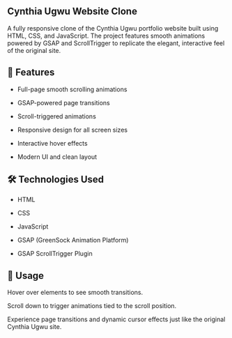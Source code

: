 ## **Cynthia Ugwu Website Clone**
A fully responsive clone of the Cynthia Ugwu portfolio website built using HTML, CSS, and JavaScript.
The project features smooth animations powered by GSAP and ScrollTrigger to replicate the elegant, interactive feel of the original site.

## **🚀 Features**
- Full-page smooth scrolling animations

- GSAP-powered page transitions

- Scroll-triggered animations

- Responsive design for all screen sizes

- Interactive hover effects

- Modern UI and clean layout

## **🛠 Technologies Used**
- HTML

- CSS

- JavaScript

- GSAP (GreenSock Animation Platform)

- GSAP ScrollTrigger Plugin

## **🎯 Usage**
Hover over elements to see smooth transitions.

Scroll down to trigger animations tied to the scroll position.

Experience page transitions and dynamic cursor effects just like the original Cynthia Ugwu site.
